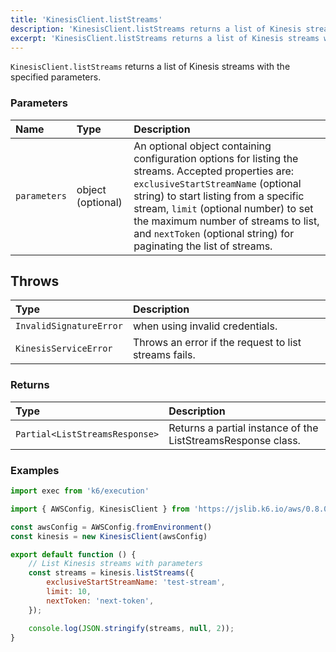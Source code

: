 ```yaml
---
title: 'KinesisClient.listStreams'
description: 'KinesisClient.listStreams returns a list of Kinesis streams with the specified parameters.'
excerpt: 'KinesisClient.listStreams returns a list of Kinesis streams with the specified parameters.'
---
```


`KinesisClient.listStreams` returns a list of Kinesis streams with the specified parameters.

### Parameters

| Name          | Type              | Description                                                                                                                                                                  |
| :------------ | :---------------- | :--------------------------------------------------------------------------------------------------------------------------------------------------------------------------- |
| `parameters`  | object (optional) | An optional object containing configuration options for listing the streams. Accepted properties are: `exclusiveStartStreamName` (optional string) to start listing from a specific stream, `limit` (optional number) to set the maximum number of streams to list, and `nextToken` (optional string) for paginating the list of streams. |

## Throws

| Type                    | Description                                           |
| :---------------------- | :---------------------------------------------------- |
| `InvalidSignatureError` | when using invalid credentials.                       |
| `KinesisServiceError`   | Throws an error if the request to list streams fails. |

### Returns

| Type         | Description                                                               |
| :----------- | :------------------------------------------------------------------------ |
| `Partial<ListStreamsResponse>` | Returns a partial instance of the ListStreamsResponse class. |

### Examples

<CodeGroup labels={[]}>

```javascript
import exec from 'k6/execution'

import { AWSConfig, KinesisClient } from 'https://jslib.k6.io/aws/0.8.0/kinesis.js'

const awsConfig = AWSConfig.fromEnvironment()
const kinesis = new KinesisClient(awsConfig)

export default function () {
    // List Kinesis streams with parameters
    const streams = kinesis.listStreams({
        exclusiveStartStreamName: 'test-stream',
        limit: 10,
        nextToken: 'next-token',
    });

    console.log(JSON.stringify(streams, null, 2));
}
```

</CodeGroup>
